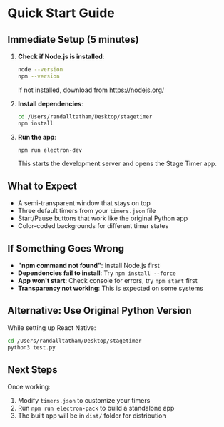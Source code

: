 # Quick Start Guide

## Immediate Setup (5 minutes)

1. **Check if Node.js is installed**:
   ```bash
   node --version
   npm --version
   ```
   If not installed, download from https://nodejs.org/

2. **Install dependencies**:
   ```bash
   cd /Users/randalltatham/Desktop/stagetimer
   npm install
   ```

3. **Run the app**:
   ```bash
   npm run electron-dev
   ```
   
   This starts the development server and opens the Stage Timer app.

## What to Expect

- A semi-transparent window that stays on top
- Three default timers from your `timers.json` file
- Start/Pause buttons that work like the original Python app
- Color-coded backgrounds for different timer states

## If Something Goes Wrong

- **"npm command not found"**: Install Node.js first
- **Dependencies fail to install**: Try `npm install --force`
- **App won't start**: Check console for errors, try `npm start` first
- **Transparency not working**: This is expected on some systems

## Alternative: Use Original Python Version

While setting up React Native:
```bash
cd /Users/randalltatham/Desktop/stagetimer
python3 test.py
```

## Next Steps

Once working:
1. Modify `timers.json` to customize your timers
2. Run `npm run electron-pack` to build a standalone app
3. The built app will be in `dist/` folder for distribution